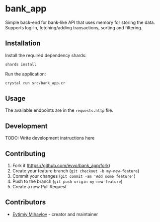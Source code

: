 # bank_app

Simple back-end for bank-like API that uses memory for storing the data. Supports log-in, fetching/adding transactions, sorting and filtering.

## Installation

Install the required dependency shards:
```bash
shards install
```

Run the application:
```bash
crystal run src/bank_app.cr
```

## Usage

The available endpoints are in the `requests.http` file.

## Development

TODO: Write development instructions here

## Contributing

1. Fork it (<https://github.com/evvo/bank_app/fork>)
2. Create your feature branch (`git checkout -b my-new-feature`)
3. Commit your changes (`git commit -am 'Add some feature'`)
4. Push to the branch (`git push origin my-new-feature`)
5. Create a new Pull Request

## Contributors

- [Evtimiy Mihaylov](https://github.com/evvo) - creator and maintainer
